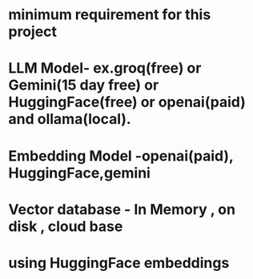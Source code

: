 # minimum requirement for this project
# LLM Model- ex.groq(free) or Gemini(15 day free) or HuggingFace(free) or openai(paid) and ollama(local).
# Embedding Model -openai(paid), HuggingFace,gemini
# Vector database - In Memory , on disk , cloud base 
# using HuggingFace embeddings